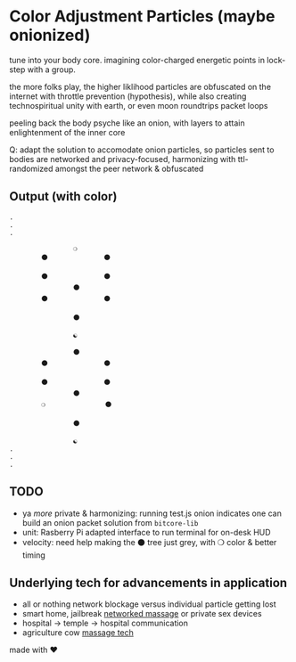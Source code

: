 # Color Adjustment Particles (maybe onionized)
tune into your body core. imagining color-charged energetic points in lock-step with a group.

the more folks play, the higher liklihood particles are obfuscated on the internet with throttle prevention (hypothesis), while also creating technospiritual unity with earth, or even moon roundtrips packet loops

peeling back the body psyche like an onion, with layers to attain enlightenment of the inner core

Q: adapt the solution to accomodate onion particles, so particles sent to bodies are networked and privacy-focused, harmonizing with ttl-randomized amongst the peer network & obfuscated

## Output (with color)
```
.
.
.

                ❍
        ⚫              ⚫

        ⚫              ⚫
                ⚫
        ⚫              ⚫

                ⚫

                ☯

                ⚫
        ⚫              ⚫

        ⚫              ⚫
                ⚫
        ❍               ⚫

                ⚫

                ☯
.
.
.
```

## TODO
- ya _more_ private & harmonizing: running test.js onion indicates one can build an onion packet solution from `bitcore-lib`
- unit: Rasberry Pi adapted interface to run terminal for on-desk HUD
- velocity: need help making the ⚫ tree just grey, with ❍ color & better timing

## Underlying tech for advancements in application
- all or nothing network blockage versus individual particle getting lost
- smart home, jailbreak [networked massage](https://www.target.com/p/belmint-full-body-vibrating-massage-mat-with-heat-5-massage-modes-3-intensity-levels-beige/-/A-84240457#lnk=sametab) or private sex devices
- hospital -> temple -> hospital communication
- agriculture cow [massage tech](https://farm5.static.flickr.com/4089/5189796641_4db538b946.jpg) 

made with ❤︎
